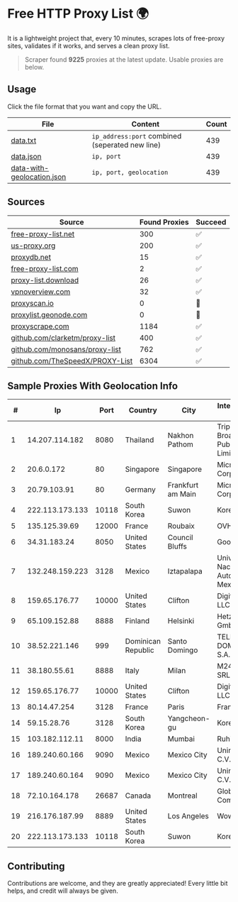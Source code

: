 
# Free HTTP Proxy List 🌍

It is a lightweight project that, every 10 minutes, scrapes lots of free-proxy sites, validates if it works, and serves a clean proxy list.


> Scraper found **9225** proxies at the latest update. Usable proxies are below.

## Usage

Click the file format that you want and copy the URL.


|File|Content|Count|
|----|-------|-----|
|[data.txt](https://raw.githubusercontent.com/themiralay/Proxy-List-World/master/data.txt)|`ip_address:port` combined (seperated new line)|439|
|[data.json](https://raw.githubusercontent.com/themiralay/Proxy-List-World/master/data.json)|`ip, port`|439|
|[data-with-geolocation.json](https://raw.githubusercontent.com/themiralay/Proxy-List-World/master/data-with-geolocation.json)|`ip, port, geolocation`|439|

## Sources

|Source|Found Proxies|Succeed|
|------|-------------|-------|
|[free-proxy-list.net](https://free-proxy-list.net)|300|✅|
|[us-proxy.org](https://www.us-proxy.org)|200|✅|
|[proxydb.net](http://proxydb.net)|15|✅|
|[free-proxy-list.com](https://free-proxy-list.com/?page=&port=&type%5B%5D=http&type%5B%5D=https&up_time=0&search=Search)|2|✅|
|[proxy-list.download](https://www.proxy-list.download/HTTP)|26|✅|
|[vpnoverview.com](https://vpnoverview.com/privacy/anonymous-browsing/free-proxy-servers)|32|✅|
|[proxyscan.io](https://www.proxyscan.io)|0|🚫|
|[proxylist.geonode.com](https://proxylist.geonode.com/api/proxy-list?limit=300&page=1&sort_by=lastChecked&sort_type=desc&protocols=http,https)|0|🚫|
|[proxyscrape.com](https://api.proxyscrape.com/v2/?request=displayproxies&protocol=http&timeout=10000&country=all&ssl=all&anonymity=all)|1184|✅|
|[github.com/clarketm/proxy-list](https://raw.githubusercontent.com/clarketm/proxy-list/master/proxy-list-raw.txt)|400|✅|
|[github.com/monosans/proxy-list](https://raw.githubusercontent.com/monosans/proxy-list/main/proxies/http.txt)|762|✅|
|[github.com/TheSpeedX/PROXY-List](https://raw.githubusercontent.com/TheSpeedX/PROXY-List/master/http.txt)|6304|✅|


## Sample Proxies With Geolocation Info

|#|Ip|Port|Country|City|Internet Service Provider|
|-|--|----|-------|----|-------------------------|
|1|14.207.114.182|8080|Thailand|Nakhon Pathom|Triple T Broadband Public Company Limited|
|2|20.6.0.172|80|Singapore|Singapore|Microsoft Corporation|
|3|20.79.103.91|80|Germany|Frankfurt am Main|Microsoft Corporation|
|4|222.113.173.133|10118|South Korea|Suwon|Korea Telecom|
|5|135.125.39.69|12000|France|Roubaix|OVH SAS|
|6|34.31.183.24|8050|United States|Council Bluffs|Google LLC|
|7|132.248.159.223|3128|Mexico|Iztapalapa|Universidad Nacional Autonoma de Mexico|
|8|159.65.176.77|10000|United States|Clifton|DigitalOcean, LLC|
|9|65.109.152.88|8888|Finland|Helsinki|Hetzner Online GmbH|
|10|38.52.221.146|999|Dominican Republic|Santo Domingo|TELECABLE DOMINICANO, S.A.|
|11|38.180.55.61|8888|Italy|Milan|M247 Europe SRL|
|12|159.65.176.77|10000|United States|Clifton|DigitalOcean, LLC|
|13|80.14.47.254|3128|France|Paris|France Telecom|
|14|59.15.28.76|3128|South Korea|Yangcheon-gu|Korea Telecom|
|15|103.182.112.11|8000|India|Mumbai|Ruhi Infotech|
|16|189.240.60.166|9090|Mexico|Mexico City|Uninet S.A. de C.V.|
|17|189.240.60.164|9090|Mexico|Mexico City|Uninet S.A. de C.V.|
|18|72.10.164.178|26687|Canada|Montreal|GloboTech Communications|
|19|216.176.187.99|8889|United States|Los Angeles|Wowrack.com|
|20|222.113.173.133|10118|South Korea|Suwon|Korea Telecom|



## Contributing

Contributions are welcome, and they are greatly appreciated! Every
little bit helps, and credit will always be given.


